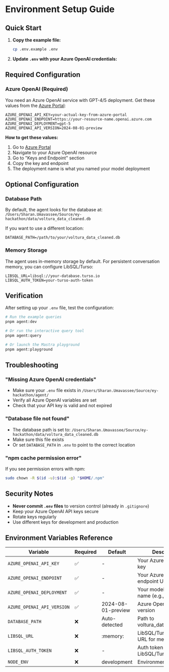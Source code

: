 # Environment Setup Guide

## Quick Start

1. **Copy the example file:**

   ```bash
   cp .env.example .env
   ```

2. **Update `.env` with your Azure OpenAI credentials:**

## Required Configuration

### Azure OpenAI (Required)

You need an Azure OpenAI service with GPT-4/5 deployment. Get these values from the [Azure Portal](https://portal.azure.com):

```env
AZURE_OPENAI_API_KEY=your-actual-key-from-azure-portal
AZURE_OPENAI_ENDPOINT=https://your-resource-name.openai.azure.com
AZURE_OPENAI_DEPLOYMENT=gpt-5
AZURE_OPENAI_API_VERSION=2024-08-01-preview
```

**How to get these values:**

1. Go to [Azure Portal](https://portal.azure.com)
2. Navigate to your Azure OpenAI resource
3. Go to "Keys and Endpoint" section
4. Copy the key and endpoint
5. The deployment name is what you named your model deployment

## Optional Configuration

### Database Path

By default, the agent looks for the database at:
`/Users/Sharan.Umavassee/Source/ey-hackathon/data/voltura_data_cleaned.db`

If you want to use a different location:

```env
DATABASE_PATH=/path/to/your/voltura_data_cleaned.db
```

### Memory Storage

The agent uses in-memory storage by default. For persistent conversation memory, you can configure LibSQL/Turso:

```env
LIBSQL_URL=libsql://your-database.turso.io
LIBSQL_AUTH_TOKEN=your-turso-auth-token
```

## Verification

After setting up your `.env` file, test the configuration:

```bash
# Run the example queries
pnpm agent:dev

# Or run the interactive query tool
pnpm agent:query

# Or launch the Mastra playground
pnpm agent:playground
```

## Troubleshooting

### "Missing Azure OpenAI credentials"

- Make sure your `.env` file exists in `/Users/Sharan.Umavassee/Source/ey-hackathon/agent/`
- Verify all Azure OpenAI variables are set
- Check that your API key is valid and not expired

### "Database file not found"

- The database path is set to: `/Users/Sharan.Umavassee/Source/ey-hackathon/data/voltura_data_cleaned.db`
- Make sure this file exists
- Or set `DATABASE_PATH` in `.env` to point to the correct location

### "npm cache permission error"

If you see permission errors with npm:

```bash
sudo chown -R $(id -u):$(id -g) "$HOME/.npm"
```

## Security Notes

- **Never commit `.env` files** to version control (already in `.gitignore`)
- Keep your Azure OpenAI API keys secure
- Rotate keys regularly
- Use different keys for development and production

## Environment Variables Reference

| Variable | Required | Default | Description |
|----------|----------|---------|-------------|
| `AZURE_OPENAI_API_KEY` | ✅ | - | Your Azure OpenAI API key |
| `AZURE_OPENAI_ENDPOINT` | ✅ | - | Your Azure OpenAI endpoint URL |
| `AZURE_OPENAI_DEPLOYMENT` | ✅ | - | Your model deployment name (e.g., gpt-5) |
| `AZURE_OPENAI_API_VERSION` | ✅ | 2024-08-01-preview | Azure OpenAI API version |
| `DATABASE_PATH` | ❌ | Auto-detected | Path to voltura_data_cleaned.db |
| `LIBSQL_URL` | ❌ | :memory: | LibSQL/Turso database URL for memory |
| `LIBSQL_AUTH_TOKEN` | ❌ | - | Auth token for LibSQL/Turso |
| `NODE_ENV` | ❌ | development | Environment mode |
